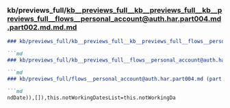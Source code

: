 ### kb/previews_full/kb__previews_full__kb__previews_full__kb__previews_full__flows__personal_account@auth.har.part004.md.part002.md.md.md

```md
### kb/previews_full/kb__previews_full__kb__previews_full__flows__personal_account@auth.har.part004.md.part002.md.md

```md
### kb/previews_full/kb__previews_full__flows__personal_account@auth.har.part004.md.part002.md

```md
### kb/previews_full/flows__personal_account@auth.har.part004.md (part 002)

```md
ndDate)),[]),this.notWorkingDatesList=this.notWorkingDa
```

```

```

```

```
